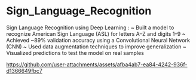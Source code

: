 # Sign_Language_Recognition
Sign Language Recognition using Deep Learning : ~ Built a model to recognize American Sign Language (ASL) for letters A–Z and digits 1–9 ~ Achieved ~89% validation accuracy using a Convolutional Neural Network (CNN) ~ Used data augmentation techniques to improve generalization ~ Visualized predictions to test the model on real samples

https://github.com/user-attachments/assets/afba4ab7-ea84-4242-936f-d1366649fbc7

